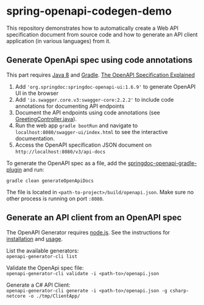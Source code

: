 # spring-openapi-codegen-demo

This repository demonstrates how to automatically create a Web API specification document from source code and how to generate an API client application (in various languages) from it. 

## Generate OpenApi spec using code annotations

This part requires [Java 8](https://www.oracle.com/java/technologies/downloads/) and [Gradle](https://gradle.org/). [The OpenAPI Specification Explained](https://oai.github.io/Documentation/specification.html)

1. Add `'org.springdoc:springdoc-openapi-ui:1.6.9'` to generate OpenAPI UI in the browser
2. Add `'io.swagger.core.v3:swagger-core:2.2.2'` to include code annotations for documenting API endpoints
3. Document the API endpoints using code annotations (see [GreetingController.java](https://github.com/deniskyashif/spring-openapi-codegen-demo/blob/master/src/main/java/com/example/restservice/GreetingController.java)).
4. Run the web app `gradle bootRun` and navigate to `localhost:8080/swagger-ui/index.html` to see the interactive documentation.
5. Access the OpenAPI specification JSON document on `http://localhost:8080/v3/api-docs`

To generate the OpenAPI spec as a file, add the [springdoc-openapi-gradle-plugin](https://github.com/springdoc/springdoc-openapi-gradle-plugin) and run:  

`gradle clean generateOpenApiDocs` 

The file is located in `<path-to-project>/build/openapi.json`. Make sure no other process is running on port `:8080`. 

## Generate an API client from an OpenAPI spec

The OpenAPI Generator requires [node.js](https://nodejs.org/en/). See the instructions for [installation](https://openapi-generator.tech/docs/installation) and [usage](https://openapi-generator.tech/docs/usage).

List the available generators:  
`openapi-generator-cli list`

Validate the OpenApi spec file:  
`openapi-generator-cli validate -i <path-to>/openapi.json`

Generate a C# API Client:  
`openapi-generator-cli generate -i <path-to>/openapi.json -g csharp-netcore -o ./tmp/ClientApp/`
